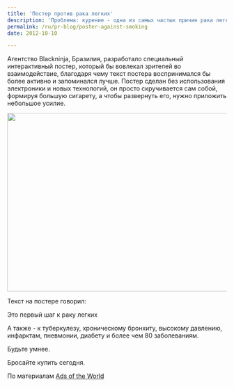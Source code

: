 ```yaml
---
title: 'Постер против рака легких'
description: 'Проблема: курение - одна из самых частых причин рака легких, но люди продолжают курить. В Бразилии 19% населения являются активными курильщиками.'
permalink: /ru/pr-blog/poster-against-smoking
date: 2012-10-10

---
```


Агентство  Blackninja, Бразилия, разработало специальный интерактивный постер, который бы вовлекал зрителей во взаимодействие, благодаря чему текст постера воспринимался бы более активно и запоминался лучше. Постер сделан без использования электроники и новых технологий, он просто скручивается сам собой, формируя большую сигарету, а чтобы развернуть его, нужно приложить небольшое усилие.

<img src="{{ site.assets }}/upload/rolled-up-poster.jpg" alt="" class="post__img" width="580" height="410">

Текст на постере говорил:

Это первый шаг к раку легких

А также - к туберкулезу, хроническому бронхиту, высокому давлению, инфарктам, пневмонии, диабету и более чем 80 заболеваниям.

Будьте умнее.

Бросайте купить сегодня.

По материалам <a href="http://adsoftheworld.com/media/outdoor/secretaria_de_saude_de_pernambuco_rolled_up_poster?size=_original">Ads of the World</a>

